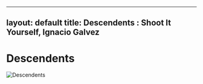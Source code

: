 
---
layout: default
title: Descendents : Shoot It Yourself, Ignacio Galvez
---

# Descendents

![Descendents](http://assets.farmhouse.co/publishing/1-shoot-it-yourself/images/descendents-1.jpg)
